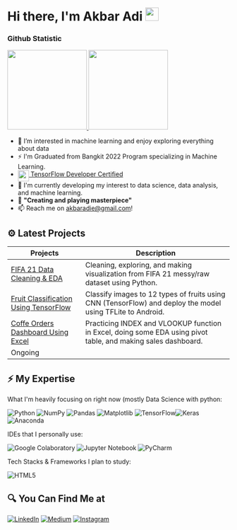#  Hi there, I'm Akbar Adi <img src="https://github.com/TheDudeThatCode/TheDudeThatCode/blob/master/Assets/Hi.gif" width="30px">

### Github Statistic
<p align="left">
<a href="https://github.com/akbaradie">
  <img height="180em" src="https://github-readme-stats-eight-theta.vercel.app/api?username=akbaradie&show_icons=true&theme=algolia&include_all_commits=true&count_private=true"/>
  <img height="180em" src="https://github-readme-stats-eight-theta.vercel.app/api/top-langs/?username=akbaradie&layout=compact&langs_count=8&theme=algolia"/>
</a>
</p>

- 👀 I’m interested in machine learning and enjoy exploring everything about data
- ⚡ I'm Graduated from Bangkit 2022 Program specializing in Machine Learning.
- <img align="top" src="https://s3.us-east-1.amazonaws.com/accredible-api-templates/15784284048332915386973343827272.png" height="25px"/><a href="https://pdf.credential.net/j7oj7zpv_1700112606008.pdf" target="_blank"> TensorFlow Developer Certified</a>
- 🔭 I'm currently developing my interest to data science, data analysis, and machine learning.
- 🌱 **"Creating and playing masterpiece"**
- 📫 Reach me on akbaradie@gmail.com!

## ⚙ Latest Projects
| Projects | Description |
| ----------- | ----------- |
| [FIFA 21 Data Cleaning & EDA](https://github.com/akbaradie/fifa21-cleaning-EDA) | Cleaning, exploring, and making visualization from FIFA 21 messy/raw dataset using Python.|
| [Fruit Classification Using TensorFlow](https://github.com/C23-PS045/NutriFruity) | Classify images to 12 types of fruits using CNN (TensorFlow) and deploy the model using TFLite to Android. |
| [Coffe Orders Dashboard Using Excel](https://github.com/akbaradie/coffee-dashboard) | Practicing INDEX and VLOOKUP function in Excel, doing some EDA using pivot table, and making sales dashboard. |
| Ongoing | |

## ⚡ My Expertise

What I'm heavily focusing on right now (mostly Data Science with python:

![Python](https://img.shields.io/badge/python-3670A0?style=for-the-badge&logo=python&logoColor=ffdd54)  ![NumPy](https://img.shields.io/badge/numpy-%23013243.svg?style=for-the-badge&logo=numpy&logoColor=white) ![Pandas](https://img.shields.io/badge/pandas-%23150458.svg?style=for-the-badge&logo=pandas&logoColor=white) ![Matplotlib](https://img.shields.io/badge/Matplotlib-%23ffffff.svg?style=for-the-badge&logo=Matplotlib&logoColor=black) ![TensorFlow](https://img.shields.io/badge/TensorFlow-%23FF6F00.svg?style=for-the-badge&logo=TensorFlow&logoColor=white)![Keras](https://img.shields.io/badge/Keras-%23D00000.svg?style=for-the-badge&logo=Keras&logoColor=white) ![Anaconda](https://img.shields.io/badge/Anaconda-%2344A833.svg?style=for-the-badge&logo=anaconda&logoColor=white) 

IDEs that I personally use:

![Google Colaboratory](https://colab.research.google.com/assets/colab-badge.svg) ![Jupyter Notebook](https://img.shields.io/badge/jupyter-%23FA0F00.svg?style=for-the-badge&logo=jupyter&logoColor=white) ![PyCharm](https://img.shields.io/badge/pycharm-143?style=for-the-badge&logo=pycharm&logoColor=black&color=black&labelColor=green)

Tech Stacks & Frameworks I plan to study:

![HTML5](https://img.shields.io/badge/html5-%23E34F26.svg?style=for-the-badge&logo=html5&logoColor=white)


## 🔍 You Can Find Me at
<p>
  <a href="https://www.linkedin.com/in/akbar-adi-nugroho/" target="_blank"><img alt="LinkedIn" src="https://img.shields.io/badge/linkedin-%230077B5.svg?&style=for-the-badge&logo=linkedin&logoColor=white" /></a>
  <a href="https://www.kaggle.com/akbaradi" target="_blank"><img alt="Medium" src="https://img.shields.io/badge/Kaggle-2C8EBB?&style=for-the-badge&logo=kaggle&logoColor=white" /></a>
  <a href="https://www.instagram.com/akbaradiee/" target="_blank"><img alt="Instagram" src="https://img.shields.io/badge/instagram-%23E4405F.svg?&style=for-the-badge&logo=instagram&logoColor=white" /></a>  
</p>









<!--
**akbaradie/akbaradie** is a ✨ _special_ ✨ repository because its `README.md` (this file) appears on your GitHub profile.

Here are some ideas to get you started:

- 🔭 I’m currently working on ...
- 🌱 I’m currently learning ...
- 👯 I’m looking to collaborate on ...
- 🤔 I’m looking for help with ...
- 💬 Ask me about ...
- 📫 How to reach me: ...
- 😄 Pronouns: ...
- ⚡ Fun fact: ...
-->
